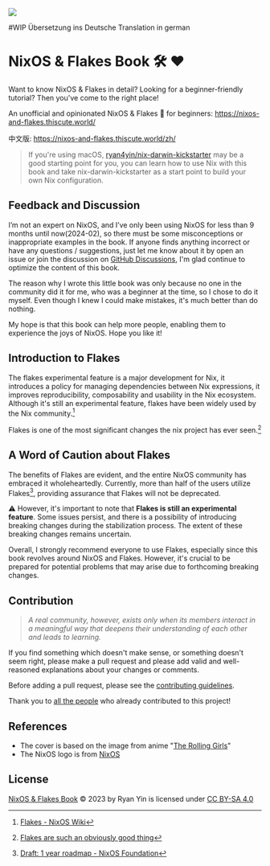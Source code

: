 ![](./docs/public/nixos-and-flakes-book.webp)

#WIP
Übersetzung ins Deutsche
Translation in german

# NixOS & Flakes Book :hammer_and_wrench: :heart:

Want to know NixOS & Flakes in detail? Looking for a beginner-friendly tutorial? Then
you've come to the right place!

An unofficial and opinionated NixOS & Flakes :book: for beginners:
https://nixos-and-flakes.thiscute.world/

中文版: https://nixos-and-flakes.thiscute.world/zh/

> If you're using macOS,
> [ryan4yin/nix-darwin-kickstarter](https://github.com/ryan4yin/nix-darwin-kickstarter)
> may be a good starting point for you, you can learn how to use Nix with this book and
> take nix-darwin-kickstarter as a start point to build your own Nix configuration.

## Feedback and Discussion

I’m not an expert on NixOS, and I’ve only been using NixOS for less than 9 months until
now(2024-02), so there must be some misconceptions or inappropriate examples in the book.
If anyone finds anything incorrect or have any questions / suggestions, just let me know
about it by open an issue or join the discussion on
[GitHub Discussions](https://github.com/ryan4yin/nixos-and-flakes-book/discussions), I'm
glad continue to optimize the content of this book.

The reason why I wrote this little book was only because no one in the community did it
for me, who was a beginner at the time, so I chose to do it myself. Even though I knew I
could make mistakes, it's much better than do nothing.

My hope is that this book can help more people, enabling them to experience the joys of
NixOS. Hope you like it!

## Introduction to Flakes

The flakes experimental feature is a major development for Nix, it introduces a policy for
managing dependencies between Nix expressions, it improves reproducibility, composability
and usability in the Nix ecosystem. Although it's still an experimental feature, flakes
have been widely used by the Nix community.[^1]

Flakes is one of the most significant changes the nix project has ever seen.[^2]

## A Word of Caution about Flakes

The benefits of Flakes are evident, and the entire NixOS community has embraced it
wholeheartedly. Currently, more than half of the users utilize Flakes[^3], providing
assurance that Flakes will not be deprecated.

:warning: However, it's important to note that **Flakes is still an experimental
feature**. Some issues persist, and there is a possibility of introducing breaking changes
during the stabilization process. The extent of these breaking changes remains uncertain.

Overall, I strongly recommend everyone to use Flakes, especially since this book revolves
around NixOS and Flakes. However, it's crucial to be prepared for potential problems that
may arise due to forthcoming breaking changes.

## Contribution

> _A real community, however, exists only when its members interact in a meaningful way
> that deepens their understanding of each other and leads to learning._

If you find something which doesn't make sense, or something doesn't seem right, please
make a pull request and please add valid and well-reasoned explanations about your changes
or comments.

Before adding a pull request, please see the
[contributing guidelines](/.github/CONTRIBUTING.md).

Thank you to
[all the people](https://github.com/ryan4yin/nixos-and-flakes-book/graphs/contributors)
who already contributed to this project!

## References

- The cover is based on the image from anime
  "[The Rolling Girls](https://en.wikipedia.org/wiki/The_Rolling_Girls)"
- The NixOS logo is from [NixOS](https://nixos.org/)

## License

[NixOS & Flakes Book](https://github.com/ryan4yin/nixos-and-flakes-book) © 2023 by Ryan
Yin is licensed under [CC BY-SA 4.0](./LICENSE.md)

[^1]: [Flakes - NixOS Wiki](https://wiki.nixos.org/wiki/Flakes)
[^2]:
    [Flakes are such an obviously good thing](https://grahamc.com/blog/flakes-are-an-obviously-good-thing/)

[^3]:
    [Draft: 1 year roadmap - NixOS Foundation](https://nixos-foundation.notion.site/1-year-roadmap-0dc5c2ec265a477ea65c549cd5e568a9)
